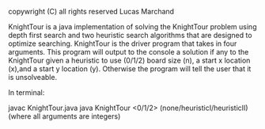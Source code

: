 copywright (C) all rights reserved Lucas Marchand

KnightTour is a java implementation of solving the KnightTour problem using depth first search and two heuristic
search algorithms that are designed to optimize searching. KnightTour is the driver program that takes in four arguments.
This program will output to the console a solution if any to the KnightTour given a heuristic to use (0/1/2) board size (n),
a start x location (x),and a start y location (y). Otherwise the program will tell the user that it is unsolveable.

In terminal:

javac KnightTour.java
java KnightTour <0/1/2> (none/heuristicI/heuristicII) <n> <x> <y> (where all arguments are integers)

